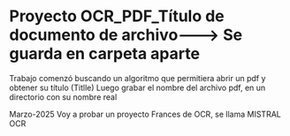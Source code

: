# Proyecto OCR_PDF_Título de documento de archivo---> Se guarda en carpeta aparte
Trabajo comenzó buscando un algoritmo que permitiera abrir un pdf y obtener su título (Titlle)
Luego grabar el nombre del archivo pdf, en un directorio con su nombre real 

Marzo-2025
Voy a probar un proyecto Frances de OCR, se llama MISTRAL OCR

